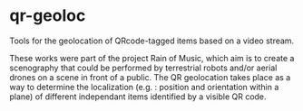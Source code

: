 # qr-geoloc
Tools for the geolocation of QRcode-tagged items based on a video stream.

These works were part of the project Rain of Music, which aim is to create a scenography that could be performed by terrestrial robots and/or aerial drones on a scene in front of a public.
The QR geolocation takes place as a way to determine the localization (e.g. : position and orientation within a plane) of different independant items identified by a visible QR code.
